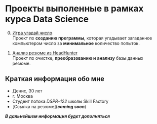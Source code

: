 # Проекты выполенные в рамках курса Data Science

0. [Игра угадай число](https://github.com/Ramzes30765/Guess_number_game)<br>
Проект по **созданию программы**, которая угадывает загаданное компьютером число за **минимальное** количество попыток.

1. [Анализ резюме из HeadHunter](https://github.com/Ramzes30765/Project_1)<br>
Проект по очистке, **преобразованию и анализу** базы данных резюме.

## Краткая информация обо мне

* Денис, 30 лет
* г. Москва
* Студент потока *DSPR-122* школы Skill Factory
* [Ссылка на резюме](***coming soon***)

***В дальнейшем информация будет дополняться***